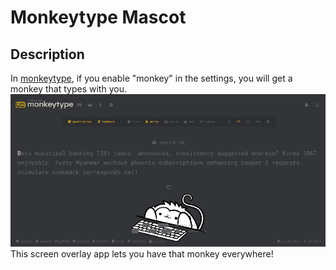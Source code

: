 # Monkeytype Mascot
## Description
In [monkeytype](https://monkeytype.com), if you enable "monkey" in the settings, you will get a monkey that types with you.
![monkeytype](monkeytype.png)
This screen overlay app lets you have that monkey everywhere!

